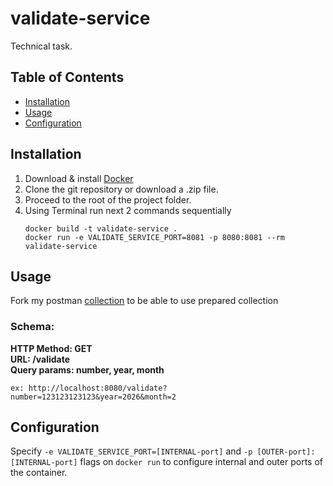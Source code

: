 # validate-service

Technical task.

## Table of Contents
- [Installation](#installation)
- [Usage](#usage)
- [Configuration](#configuration)

## Installation
1. Download & install [Docker](https://www.docker.com/get-started/) 
2. Clone the git repository or download a .zip file.
3. Proceed to the root of the project folder.
4. Using Terminal run next 2 commands sequentially
    ```shell
    docker build -t validate-service .
    docker run -e VALIDATE_SERVICE_PORT=8081 -p 8080:8081 --rm validate-service
    ```

## Usage
Fork my postman [collection](https://elements.getpostman.com/redirect?entityId=20487409-5f38dab1-0cc5-41d8-9eb5-c0770ec5088a&entityType=collection) to be able to use prepared collection
### Schema:
<b>HTTP Method: GET<br>URL: /validate <br>Query params: number, year, month </b>
```
ex: http://localhost:8080/validate?number=123123123123&year=2026&month=2
```

## Configuration
Specify `-e VALIDATE_SERVICE_PORT=[INTERNAL-port]` and `-p [OUTER-port]:[INTERNAL-port]` flags on `docker run` to configure internal and outer ports of the container.
